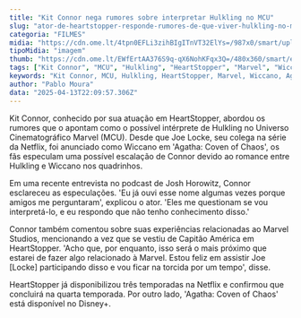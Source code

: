 ```yaml
---
title: "Kit Connor nega rumores sobre interpretar Hulkling no MCU"
slug: "ator-de-heartstopper-responde-rumores-de-que-viver-hulkling-no-mcu"
categoria: "FILMES"
midia: "https://cdn.ome.lt/4tpn0EFLi3zihBIgITnVT32ElYs=/987x0/smart/uploads/conteudo/fotos/heartstoppervariante.jpg"
tipoMidia: "imagem"
thumb: "https://cdn.ome.lt/EWfErtAA376S9q-qX6NohKFqx3Q=/480x360/smart/extras/conteudos/heartstoppervariante.jpg"
tags: ["Kit Connor", "MCU", "Hulkling", "HeartStopper", "Marvel", "Wiccano", "Agatha: Coven of Chaos"]
keywords: "Kit Connor, MCU, Hulkling, HeartStopper, Marvel, Wiccano, Agatha: Coven of Chaos"
author: "Pablo Moura"
data: "2025-04-13T22:09:57.306Z"
---
```


Kit Connor, conhecido por sua atuação em HeartStopper, abordou os rumores que o apontam como o possível intérprete de Hulkling no Universo Cinematográfico Marvel (MCU). Desde que Joe Locke, seu colega na série da Netflix, foi anunciado como Wiccano em 'Agatha: Coven of Chaos', os fãs especulam uma possível escalação de Connor devido ao romance entre Hulkling e Wiccano nos quadrinhos.

Em uma recente entrevista no podcast de Josh Horowitz, Connor esclareceu as especulações. 'Eu já ouvi esse nome algumas vezes porque amigos me perguntaram', explicou o ator. 'Eles me questionam se vou interpretá-lo, e eu respondo que não tenho conhecimento disso.'

Connor também comentou sobre suas experiências relacionadas ao Marvel Studios, mencionando a vez que se vestiu de Capitão América em HeartStopper. 'Acho que, por enquanto, isso será o mais próximo que estarei de fazer algo relacionado à Marvel. Estou feliz em assistir Joe [Locke] participando disso e vou ficar na torcida por um tempo', disse.

HeartStopper já disponibilizou três temporadas na Netflix e confirmou que concluirá na quarta temporada. Por outro lado, 'Agatha: Coven of Chaos' está disponível no Disney+.